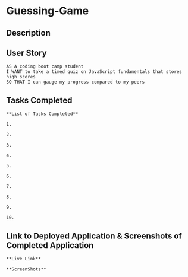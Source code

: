 # Guessing-Game

## Description

## User Story

```
AS A coding boot camp student
I WANT to take a timed quiz on JavaScript fundamentals that stores high scores
SO THAT I can gauge my progress compared to my peers
```

## Tasks Completed

    **List of Tasks Completed**

    1.

    2.

    3.

    4.

    5.

    6.

    7.

    8.

    9.

    10.

## Link to Deployed Application & Screenshots of Completed Application

    **Live Link**
[]()

    **ScreenShots**
![]()

![]()

![]()